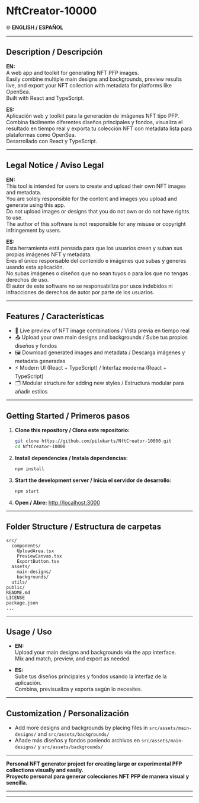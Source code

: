 # NftCreator-10000

🌐 **ENGLISH / ESPAÑOL**

---

## Description / Descripción

**EN:**  
A web app and toolkit for generating NFT PFP images.  
Easily combine multiple main designs and backgrounds, preview results live, and export your NFT collection with metadata for platforms like OpenSea.  
Built with React and TypeScript.

**ES:**  
Aplicación web y toolkit para la generación de imágenes NFT tipo PFP.  
Combina fácilmente diferentes diseños principales y fondos, visualiza el resultado en tiempo real y exporta tu colección NFT con metadata lista para plataformas como OpenSea.  
Desarrollado con React y TypeScript.

---

## Legal Notice / Aviso Legal

**EN:**  
This tool is intended for users to create and upload their own NFT images and metadata.  
You are solely responsible for the content and images you upload and generate using this app.  
Do not upload images or designs that you do not own or do not have rights to use.  
The author of this software is not responsible for any misuse or copyright infringement by users.

**ES:**  
Esta herramienta está pensada para que los usuarios creen y suban sus propias imágenes NFT y metadata.  
Eres el único responsable del contenido e imágenes que subas y generes usando esta aplicación.  
No subas imágenes o diseños que no sean tuyos o para los que no tengas derechos de uso.  
El autor de este software no se responsabiliza por usos indebidos ni infracciones de derechos de autor por parte de los usuarios.

---

## Features / Características

- 🌟 Live preview of NFT image combinations / Vista previa en tiempo real
- 📤 Upload your own main designs and backgrounds / Sube tus propios diseños y fondos
- 🖼️ Download generated images and metadata / Descarga imágenes y metadata generadas
- ⚡ Modern UI (React + TypeScript) / Interfaz moderna (React + TypeScript)
- 🗂️ Modular structure for adding new styles / Estructura modular para añadir estilos

---

## Getting Started / Primeros pasos

1. **Clone this repository / Clona este repositorio:**
   ```bash
   git clone https://github.com/pilukarts/NftCreator-10000.git
   cd NftCreator-10000
   ```

2. **Install dependencies / Instala dependencias:**
   ```bash
   npm install
   ```

3. **Start the development server / Inicia el servidor de desarrollo:**
   ```bash
   npm start
   ```

4. **Open / Abre:** [http://localhost:3000](http://localhost:3000)

---

## Folder Structure / Estructura de carpetas

```
src/
  components/
    UploadArea.tsx
    PreviewCanvas.tsx
    ExportButton.tsx
  assets/
    main-designs/
    backgrounds/
  utils/
public/
README.md
LICENSE
package.json
...
```

---

## Usage / Uso

- **EN:**  
  Upload your main designs and backgrounds via the app interface.  
  Mix and match, preview, and export as needed.

- **ES:**  
  Sube tus diseños principales y fondos usando la interfaz de la aplicación.  
  Combina, previsualiza y exporta según lo necesites.

---

## Customization / Personalización

- Add more designs and backgrounds by placing files in `src/assets/main-designs/` and `src/assets/backgrounds/`
- Añade más diseños y fondos poniendo archivos en `src/assets/main-designs/` y `src/assets/backgrounds/`

---

**Personal NFT generator project for creating large or experimental PFP collections visually and easily.**  
**Proyecto personal para generar colecciones NFT PFP de manera visual y sencilla.**

---
---

